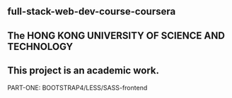 ## full-stack-web-dev-course-coursera
## The HONG KONG UNIVERSITY OF SCIENCE AND TECHNOLOGY
This project is an academic work. 
---------------------------------

PART-ONE: BOOTSTRAP4/LESS/SASS-frontend




